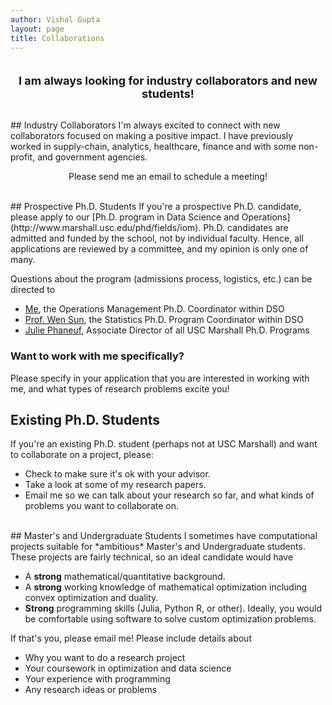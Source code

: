 ```yaml
---
author: Vishal Gupta
layout: page
title: Collaborations
---
```


<p align="center"> 
<span style="font-size:Large;">
<br/>
<b>I am always looking for industry collaborators
and new students! </b>
</span>
</p>

<br/>
## Industry Collaborators
I'm always excited to connect with new collaborators focused on making a positive impact.  I have previously worked in supply-chain, analytics, healthcare, finance and with some non-profit, and government agencies.  


<p align="center"> 
<!-- <span style="font-size:Large;"> -->
Please send me an email to schedule a meeting!
<!-- </span> -->
</p>

<br/>
## Prospective Ph.D. Students
If you're a prospective Ph.D. candidate, please apply to our [Ph.D. program in Data Science and Operations](http://www.marshall.usc.edu/phd/fields/iom).  Ph.D. candidates are admitted and funded by the school, not by individual faculty.  Hence, all applications are reviewed by a committee, and my opinion is only one of many.  

Questions about the program (admissions process, logistics, etc.) can be directed to 
* [Me](), the Operations Management Ph.D. Coordinator within DSO
* [Prof. Wen Sun](http://faculty.marshall.usc.edu/WenGuang-Sun/), the Statistics Ph.D. Program Coordinator within DSO
* [Julie Phaneuf](phaneuf@marshall.usc.edu), Associate Director of all USC Marshall Ph.D. Programs

### Want to work with me specifically?
Please specify in your application that you are interested in working with me, and what types of research problems excite you!

## Existing Ph.D. Students
If you're an existing Ph.D. student (perhaps not at USC Marshall) and want to collaborate on a project, please:

* Check to make sure it's ok with your advisor.
* Take a look at some of my research papers.
* Email me so we can talk about your research so far, and what kinds of problems you want to collaborate on.

<br/>
## Master's and Undergraduate Students
I sometimes have computational projects suitable for *ambitious* Master's and Undergraduate students.  These projects are fairly technical, so an ideal candidate would have

* A **strong** mathematical/quantitative background.
* A **strong** working knowledge of mathematical optimization including convex optimization and duality.
* **Strong** programming skills (Julia, Python R, or other).  Ideally, you would be comfortable using software to solve custom optimization problems.

If that's you, please email me!  Please include details about 
 - Why you want to do a research project
 - Your coursework in optimization and data science 
 - Your experience with programming
 - Any research ideas or problems

